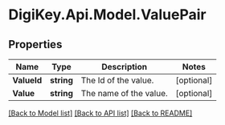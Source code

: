 # DigiKey.Api.Model.ValuePair
## Properties

Name | Type | Description | Notes
------------ | ------------- | ------------- | -------------
**ValueId** | **string** | The Id of the value. | [optional] 
**Value** | **string** | The name of the value. | [optional] 

[[Back to Model list]](../README.md#documentation-for-models) [[Back to API list]](../README.md#documentation-for-api-endpoints) [[Back to README]](../README.md)

